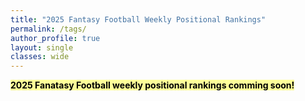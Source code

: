 ```yaml
---
title: "2025 Fantasy Football Weekly Positional Rankings"
permalink: /tags/
author_profile: true
layout: single
classes: wide
---
```


<span style="background-color: #FFFF99; color: black;"><b>2025 Fanatasy Football weekly positional rankings comming soon!</b></span>
